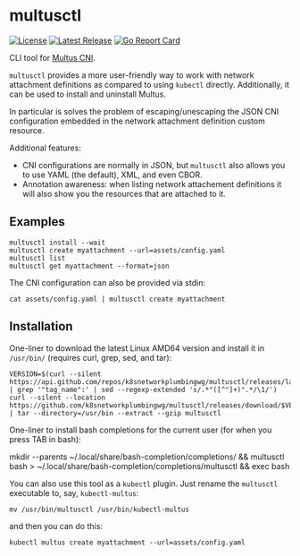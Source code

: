 multusctl
=========

[![License](https://img.shields.io/badge/License-Apache%202.0-blue.svg)](https://opensource.org/licenses/Apache-2.0)
[![Latest Release](https://img.shields.io/github/release/k8snetworkplumbingwg/multusctl.svg)](https://github.com/k8snetworkplumbingwg/multusctl/releases/latest)
[![Go Report Card](https://goreportcard.com/badge/github.com/k8snetworkplumbingwg/multusctl)](https://goreportcard.com/report/github.com/k8snetworkplumbingwg/multusctl)

CLI tool for [Multus CNI](https://github.com/k8snetworkplumbingwg/multus-cni).

`multusctl` provides a more user-friendly way to work with network attachment definitions as
compared to using `kubectl` directly. Additionally, it can be used to install and uninstall Multus.

In particular is solves the problem of escaping/unescaping the JSON CNI configuration embedded
in the network attachment definition custom resource.

Additional features:

* CNI configurations are normally in JSON, but `multusctl` also allows you to use YAML (the
  default), XML, and even CBOR.
* Annotation awareness: when listing network attachement definitions it will also show you
  the resources that are attached to it.

Examples
--------

    multusctl install --wait
    multusctl create myattachment --url=assets/config.yaml
    multusctl list
    multusctl get myattachment --format=json

The CNI configuration can also be provided via stdin:

    cat assets/config.yaml | multusctl create myattachment

Installation
------------

One-liner to download the latest Linux AMD64 version and install it in `/usr/bin/` (requires
curl, grep, sed, and tar):

    VERSION=$(curl --silent https://api.github.com/repos/k8snetworkplumbingwg/multusctl/releases/latest | grep '"tag_name":' | sed --regexp-extended 's/.*"([^"]+)".*/\1/') curl --silent --location https://github.com/k8snetworkplumbingwg/multusctl/releases/download/$VERSION/multusctl_${VERSION:1}_linux_amd64.tar.gz | tar --directory=/usr/bin --extract --gzip multusctl

One-liner to install bash completions for the current user (for when you press TAB in bash):

  mkdir --parents ~/.local/share/bash-completion/completions/ && multusctl bash > ~/.local/share/bash-completion/completions/multusctl && exec bash

You can also use this tool as a `kubectl` plugin. Just rename the `multusctl` executable to, say,
`kubectl-multus`:

    mv /usr/bin/multusctl /usr/bin/kubectl-multus

and then you can do this:

    kubectl multus create myattachment --url=assets/config.yaml
